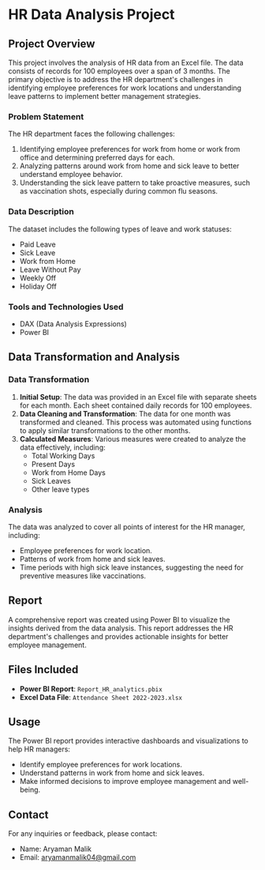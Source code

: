 # HR Data Analysis Project

## Project Overview

This project involves the analysis of HR data from an Excel file. The data consists of records for 100 employees over a span of 3 months. The primary objective is to address the HR department's challenges in identifying employee preferences for work locations and understanding leave patterns to implement better management strategies.

### Problem Statement

The HR department faces the following challenges:
1. Identifying employee preferences for work from home or work from office and determining preferred days for each.
2. Analyzing patterns around work from home and sick leave to better understand employee behavior.
3. Understanding the sick leave pattern to take proactive measures, such as vaccination shots, especially during common flu seasons.

### Data Description

The dataset includes the following types of leave and work statuses:
- Paid Leave
- Sick Leave
- Work from Home
- Leave Without Pay
- Weekly Off
- Holiday Off

### Tools and Technologies Used

- DAX (Data Analysis Expressions)
- Power BI

## Data Transformation and Analysis

### Data Transformation

1. **Initial Setup**: The data was provided in an Excel file with separate sheets for each month. Each sheet contained daily records for 100 employees.
2. **Data Cleaning and Transformation**: The data for one month was transformed and cleaned. This process was automated using functions to apply similar transformations to the other months.
3. **Calculated Measures**: Various measures were created to analyze the data effectively, including:
   - Total Working Days
   - Present Days
   - Work from Home Days
   - Sick Leaves
   - Other leave types

### Analysis

The data was analyzed to cover all points of interest for the HR manager, including:
- Employee preferences for work location.
- Patterns of work from home and sick leaves.
- Time periods with high sick leave instances, suggesting the need for preventive measures like vaccinations.

## Report

A comprehensive report was created using Power BI to visualize the insights derived from the data analysis. This report addresses the HR department's challenges and provides actionable insights for better employee management.

## Files Included

- **Power BI Report**: `Report_HR_analytics.pbix`
- **Excel Data File**: `Attendance Sheet 2022-2023.xlsx`

## Usage

The Power BI report provides interactive dashboards and visualizations to help HR managers:
- Identify employee preferences for work locations.
- Understand patterns in work from home and sick leaves.
- Make informed decisions to improve employee management and well-being.

## Contact

For any inquiries or feedback, please contact:
- Name: Aryaman Malik
- Email: aryamanmalik04@gmail.com
